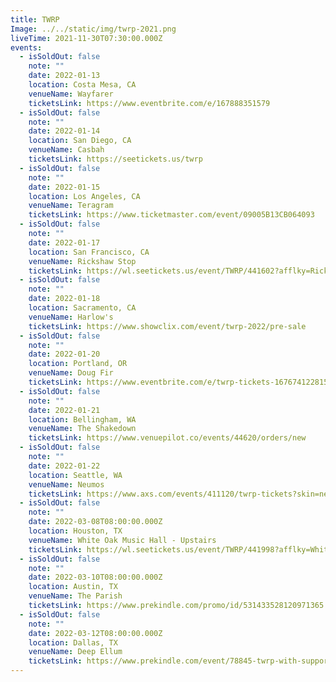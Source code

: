 ```yaml
---
title: TWRP
Image: ../../static/img/twrp-2021.png
liveTime: 2021-11-30T07:30:00.000Z
events:
  - isSoldOut: false
    note: ""
    date: 2022-01-13
    location: Costa Mesa, CA
    venueName: Wayfarer
    ticketsLink: https://www.eventbrite.com/e/167888351579
  - isSoldOut: false
    note: ""
    date: 2022-01-14
    location: San Diego, CA
    venueName: Casbah
    ticketsLink: https://seetickets.us/twrp
  - isSoldOut: false
    note: ""
    date: 2022-01-15
    location: Los Angeles, CA
    venueName: Teragram
    ticketsLink: https://www.ticketmaster.com/event/09005B13CB064093
  - isSoldOut: false
    note: ""
    date: 2022-01-17
    location: San Francisco, CA
    venueName: Rickshaw Stop
    ticketsLink: https://wl.seetickets.us/event/TWRP/441602?afflky=RickshawStop
  - isSoldOut: false
    note: ""
    date: 2022-01-18
    location: Sacramento, CA
    venueName: Harlow's
    ticketsLink: https://www.showclix.com/event/twrp-2022/pre-sale
  - isSoldOut: false
    note: ""
    date: 2022-01-20
    location: Portland, OR
    venueName: Doug Fir
    ticketsLink: https://www.eventbrite.com/e/twrp-tickets-167674122815
  - isSoldOut: false
    note: ""
    date: 2022-01-21
    location: Bellingham, WA
    venueName: The Shakedown
    ticketsLink: https://www.venuepilot.co/events/44620/orders/new
  - isSoldOut: false
    note: ""
    date: 2022-01-22
    location: Seattle, WA
    venueName: Neumos
    ticketsLink: https://www.axs.com/events/411120/twrp-tickets?skin=neumos
  - isSoldOut: false
    note: ""
    date: 2022-03-08T08:00:00.000Z
    location: Houston, TX
    venueName: White Oak Music Hall - Upstairs
    ticketsLink: https://wl.seetickets.us/event/TWRP/441998?afflky=WhiteOakMusicHall
  - isSoldOut: false
    note: ""
    date: 2022-03-10T08:00:00.000Z
    location: Austin, TX
    venueName: The Parish
    ticketsLink: https://www.prekindle.com/promo/id/531433528120971365
  - isSoldOut: false
    note: ""
    date: 2022-03-12T08:00:00.000Z
    location: Dallas, TX
    venueName: Deep Ellum
    ticketsLink: https://www.prekindle.com/event/78845-twrp-with-support-from-rich-aucoin-dallas
---
```

